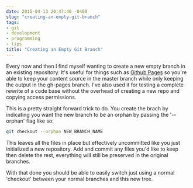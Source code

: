 ```yaml
---
date: 2015-04-13 20:47:40 -0400
slug: "creating-an-empty-git-branch"
tags:
- git
- development
- programming
- tips
title: "Creating an Empty Git Branch"
---
```


Every now and then I find myself wanting to create a new empty branch in an
existing repository. It's useful for things such as [Github Pages][1] so you're
able to keep your content source in the master branch while only keeping the
output in the gh-pages branch. I've also used it for testing a complete rewrite
of a code base without the overhead of creating a new repo and copying access
permissions.

This is a pretty straight forward trick to do. You create the brach by
indicating you want the new branch to be an orphan by passing the '--orphan'
flag like so:

```sh
git checkout --orphan NEW_BRANCH_NAME
```

This leaves all the files in place but effectively uncommitted like you just
initialized a new repository. Add and commit any files you'd like to keep then
delete the rest, everything will still be preserved in the original branches.

With that done you should be able to easily switch just using a normal
'checkout' between your normal branches and this new tree.

[1]: https://pages.github.com/
